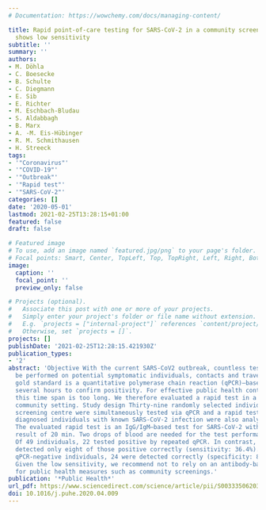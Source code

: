 ```yaml
---
# Documentation: https://wowchemy.com/docs/managing-content/

title: Rapid point-of-care testing for SARS-CoV-2 in a community screening setting
  shows low sensitivity
subtitle: ''
summary: ''
authors:
- M. Döhla
- C. Boesecke
- B. Schulte
- C. Diegmann
- E. Sib
- E. Richter
- M. Eschbach-Bludau
- S. Aldabbagh
- B. Marx
- A. -M. Eis-Hübinger
- R. M. Schmithausen
- H. Streeck
tags:
- '"Coronavirus"'
- '"COVID-19"'
- '"Outbreak"'
- '"Rapid test"'
- '"SARS-CoV-2"'
categories: []
date: '2020-05-01'
lastmod: 2021-02-25T13:28:15+01:00
featured: false
draft: false

# Featured image
# To use, add an image named `featured.jpg/png` to your page's folder.
# Focal points: Smart, Center, TopLeft, Top, TopRight, Left, Right, BottomLeft, Bottom, BottomRight.
image:
  caption: ''
  focal_point: ''
  preview_only: false

# Projects (optional).
#   Associate this post with one or more of your projects.
#   Simply enter your project's folder or file name without extension.
#   E.g. `projects = ["internal-project"]` references `content/project/deep-learning/index.md`.
#   Otherwise, set `projects = []`.
projects: []
publishDate: '2021-02-25T12:28:15.421930Z'
publication_types:
- '2'
abstract: 'Objective With the current SARS-CoV2 outbreak, countless tests need to
  be performed on potential symptomatic individuals, contacts and travellers. The
  gold standard is a quantitative polymerase chain reaction (qPCR)–based system taking
  several hours to confirm positivity. For effective public health containment measures,
  this time span is too long. We therefore evaluated a rapid test in a high-prevalence
  community setting. Study design Thirty-nine randomly selected individuals at a COVID-19
  screening centre were simultaneously tested via qPCR and a rapid test. Ten previously
  diagnosed individuals with known SARS-CoV-2 infection were also analysed. Methods
  The evaluated rapid test is an IgG/IgM–based test for SARS-CoV-2 with a time to
  result of 20 min. Two drops of blood are needed for the test performance. Results
  Of 49 individuals, 22 tested positive by repeated qPCR. In contrast, the rapid test
  detected only eight of those positive correctly (sensitivity: 36.4%). Of the 27
  qPCR-negative individuals, 24 were detected correctly (specificity: 88.9%). Conclusion
  Given the low sensitivity, we recommend not to rely on an antibody-based rapid test
  for public health measures such as community screenings.'
publication: '*Public Health*'
url_pdf: https://www.sciencedirect.com/science/article/pii/S0033350620301141
doi: 10.1016/j.puhe.2020.04.009
---
```

